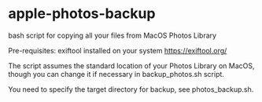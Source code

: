 # apple-photos-backup
bash script for copying all your files from MacOS Photos Library

Pre-requisites: exiftool installed on your system https://exiftool.org/

The script assumes the standard location of your Photos Library on MacOS, though you can change it if necessary in backup_photos.sh script.

You need to specify the target directory for backup, see photos_backup.sh.
